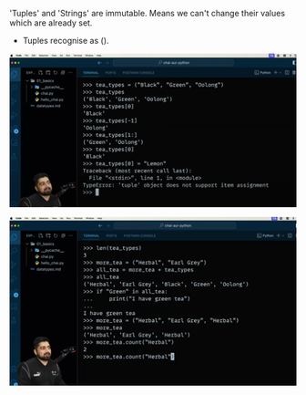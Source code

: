 'Tuples' and 'Strings' are immutable. Means we can't change their values which are already set.
- Tuples recognise as ().

![alt text](image.png)

![alt text](image-1.png)